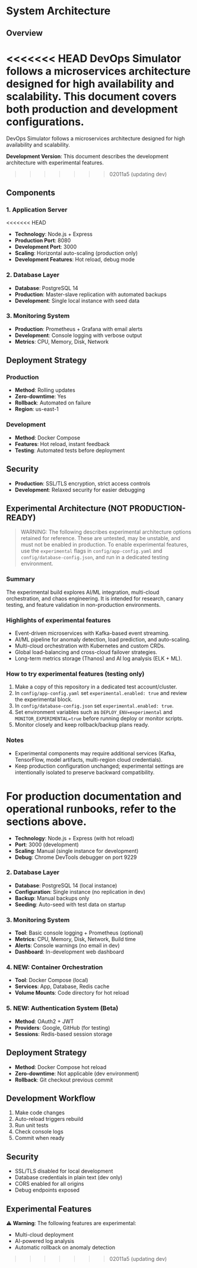# System Architecture

## Overview
<<<<<<< HEAD
DevOps Simulator follows a microservices architecture designed for high availability and scalability. This document covers both production and development configurations.
=======
DevOps Simulator follows a microservices architecture designed for high availability and scalability.

**Development Version**: This document describes the development architecture with experimental features.
>>>>>>> 02011a5 (updating dev)

## Components

### 1. Application Server
<<<<<<< HEAD
- **Technology**: Node.js + Express
- **Production Port**: 8080
- **Development Port**: 3000
- **Scaling**: Horizontal auto-scaling (production only)
- **Development Features**: Hot reload, debug mode

### 2. Database Layer
- **Database**: PostgreSQL 14
- **Production**: Master-slave replication with automated backups
- **Development**: Single local instance with seed data

### 3. Monitoring System
- **Production**: Prometheus + Grafana with email alerts
- **Development**: Console logging with verbose output
- **Metrics**: CPU, Memory, Disk, Network

## Deployment Strategy

### Production
- **Method**: Rolling updates
- **Zero-downtime**: Yes
- **Rollback**: Automated on failure
- **Region**: us-east-1

### Development
- **Method**: Docker Compose
- **Features**: Hot reload, instant feedback
- **Testing**: Automated tests before deployment

## Security
- **Production**: SSL/TLS encryption, strict access controls
- **Development**: Relaxed security for easier debugging

## Experimental Architecture (NOT PRODUCTION-READY)

> WARNING: The following describes experimental architecture options retained for reference. These are untested, may be unstable, and must not be enabled in production. To enable experimental features, use the `experimental` flags in `config/app-config.yaml` and `config/database-config.json`, and run in a dedicated testing environment.

### Summary
The experimental build explores AI/ML integration, multi-cloud orchestration, and chaos engineering. It is intended for research, canary testing, and feature validation in non-production environments.

### Highlights of experimental features
- Event-driven microservices with Kafka-based event streaming.
- AI/ML pipeline for anomaly detection, load prediction, and auto-scaling.
- Multi-cloud orchestration with Kubernetes and custom CRDs.
- Global load-balancing and cross-cloud failover strategies.
- Long-term metrics storage (Thanos) and AI log analysis (ELK + ML).

### How to try experimental features (testing only)
1. Make a copy of this repository in a dedicated test account/cluster.
2. In `config/app-config.yaml` set `experimental.enabled: true` and review the experimental block.
3. In `config/database-config.json` set `experimental.enabled: true`.
4. Set environment variables such as `DEPLOY_ENV=experimental` and `MONITOR_EXPERIMENTAL=true` before running deploy or monitor scripts.
5. Monitor closely and keep rollback/backup plans ready.

### Notes
- Experimental components may require additional services (Kafka, TensorFlow, model artifacts, multi-region cloud credentials).
- Keep production configuration unchanged; experimental settings are intentionally isolated to preserve backward compatibility.

For production documentation and operational runbooks, refer to the sections above.
=======
- **Technology**: Node.js + Express (with hot reload)
- **Port**: 3000 (development)
- **Scaling**: Manual (single instance for development)
- **Debug**: Chrome DevTools debugger on port 9229

### 2. Database Layer
- **Database**: PostgreSQL 14 (local instance)
- **Configuration**: Single instance (no replication in dev)
- **Backup**: Manual backups only
- **Seeding**: Auto-seed with test data on startup

### 3. Monitoring System
- **Tool**: Basic console logging + Prometheus (optional)
- **Metrics**: CPU, Memory, Disk, Network, Build time
- **Alerts**: Console warnings (no email in dev)
- **Dashboard**: In-development web dashboard

### 4. NEW: Container Orchestration
- **Tool**: Docker Compose (local)
- **Services**: App, Database, Redis cache
- **Volume Mounts**: Code directory for hot reload

### 5. NEW: Authentication System (Beta)
- **Method**: OAuth2 + JWT
- **Providers**: Google, GitHub (for testing)
- **Sessions**: Redis-based session storage

## Deployment Strategy
- **Method**: Docker Compose hot reload
- **Zero-downtime**: Not applicable (dev environment)
- **Rollback**: Git checkout previous commit

## Development Workflow
1. Make code changes
2. Auto-reload triggers rebuild
3. Run unit tests
4. Check console logs
5. Commit when ready

## Security
- SSL/TLS disabled for local development
- Database credentials in plain text (dev only)
- CORS enabled for all origins
- Debug endpoints exposed

## Experimental Features
⚠️ **Warning**: The following features are experimental:
- Multi-cloud deployment
- AI-powered log analysis
- Automatic rollback on anomaly detection
>>>>>>> 02011a5 (updating dev)
